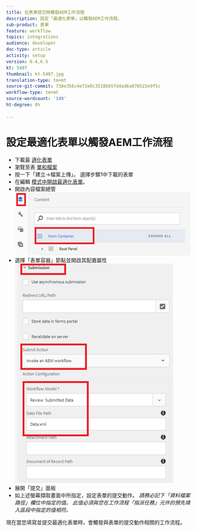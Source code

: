 ```yaml
---
title: 在表單提交時觸發AEM工作流程
description: 設定「最適化表單」以觸發AEM工作流程。
sub-product: 表單
feature: workflow
topics: integrations
audience: developer
doc-type: article
activity: setup
version: 6.4,6.5
kt: 5407
thumbnail: kt-5407.jpg
translation-type: tm+mt
source-git-commit: 738e356c4e72e0c3518bb5fd4ad6a076522e9f5c
workflow-type: tm+mt
source-wordcount: '149'
ht-degree: 0%

---
```



# 設定最適化表單以觸發AEM工作流程

* 下載最 [適化表單](assets/time-off-application.zip)
* 瀏覽至表 [單和檔案](http://localhost:4502/aem/forms.html/content/dam/formsanddocuments)
* 按一下「建立->檔案上傳」。 選擇步驟1中下載的表單
* 在編輯 [模式中開啟最適化表單](http://localhost:4502/editor.html/content/forms/af/timeofapplication.html)。
* 開啟內容檔案總管
   ![內容檔案總管](assets/af-workflow-submission.PNG)
* 選擇「表單容器」節點並開啟其配置屬性
   ![提交](assets/af-workflow-submission1.PNG)
* 展開「提交」面板
* 如上述螢幕擷取畫面中所指定，設定表單的提交動作。
   _請務必記下「資料檔案路徑」欄位中指定的值。 此值必須與您在工作流程「指派任務」元件的預先填入區段中指定的值相符。_

現在當您填寫並提交最適化表單時，會觸發與表單的提交動作相關的工作流程。
